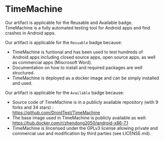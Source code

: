 # TimeMachine #

Our artifact is applicable for the Reusable and Available badge. TimeMachine is a fully automated testing tool for Android apps and find crashes in Android apps.

Our artifact is applicable for the `Resuable` badge because:
- TimeMachine is funtional and has been used to test hundreds of Android apps including  closed source apps, open source apps, as well as commercial apps (Miscrosoft Word).
- Documentation on how to install and required packages are well structured.
- TimeMachine is deployed as a docker image and can be simply installed and used.

Our artifact is applicable for the `Available` badge because:
- Source code of TimeMachine is in a publicly available repository (with 9 forks and 34 stars) : <br> https://github.com/DroidTest/TimeMachine
- The base image used in TimeMachine is publicly available as well: <br> https://hub.docker.com/r/zhendong2050/android-x86-7.1
- TimeMachine is lincensed under the GPLv3 license allowing private and commercial use and modification by third parties (see LICENSE.md).
